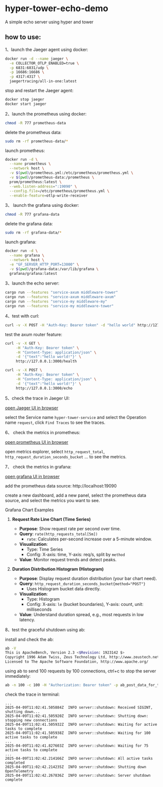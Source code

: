 # hyper-tower-echo-demo

A simple echo server using hyper and tower

## how to use:

1、launch the Jaeger agent using docker:

```bash
docker run -d --name jaeger \
  -e COLLECTOR_OTLP_ENABLED=true \
  -p 6831:6831/udp \
  -p 16686:16686 \
  -p 4317:4317 \
  jaegertracing/all-in-one:latest
```

stop and restart the Jaeger agent:

```bash
docker stop jaeger
docker start jaeger
```

2、launch the prometheus using docker:

```bash
chmod -R 777 prometheus-data
```

delete the prometheus data:

```bash
sudo rm -rf prometheus-data/*
```

launch prometheus:

```bash
docker run -d \
  --name prometheus \
  --network host \
  -v $(pwd)/prometheus.yml:/etc/prometheus/prometheus.yml \
  -v $(pwd)/prometheus-data:/prometheus \
  prom/prometheus:latest \
  --web.listen-address=":19090" \
  --config.file=/etc/prometheus/prometheus.yml \
  --enable-feature=otlp-write-receiver
```

3、 launch the grafana using docker:

```bash
chmod -R 777 grafana-data
```

delete the grafana data:

```bash
sudo rm -rf grafana-data/*
```

launch grafana:

```bash
docker run -d \
  --name grafana \
  --network host \
  -e "GF_SERVER_HTTP_PORT=13000" \
  -v $(pwd)/grafana-data:/var/lib/grafana \
  grafana/grafana:latest
```

3、launch the echo server:

```bash
cargo run --features "service-axum middleware-tower"
cargo run --features "service-axum middleware-axum"
cargo run --features "service-my middleware-my"
cargo run --features "service-my middleware-tower"
```

4、test with curl:

```bash
curl -v -X POST -H "Auth-Key: Bearer token" -d "hello world" http://127.0.0.1:3000
```

test the axum router feature:

```bash
curl -v -X GET \
     -H "Auth-Key: Bearer token" \
     -H "Content-Type: application/json" \
     -d '{"text":"hello world!"}' \
     http://127.0.0.1:3000/health
```

```bash
curl -v -X POST \
     -H "Auth-Key: Bearer token" \
     -H "Content-Type: application/json" \
     -d '{"text":"hello world!"}' \
     http://127.0.0.1:3000/echo
```

5、check the trace in Jaeger UI:

[open Jaeger UI in browser](http://localhost:16686/)

select the Service name `hyper-tower-service` and select the Operation name `request`, click `Find Traces` to see the
traces.

6、 check the metrics in prometheus:

[open prometheus UI in browser](http://localhost:19090/)

open metrics explorer, select `http_request_total`, `http_request_duration_seconds_bucket` ... to see the metrics.

7、 check the metrics in grafana:

[open grafana UI in browser](http://localhost:13000/)

add the prometheus data source: http://localhost:19090

create a new dashboard, add a new panel, select the prometheus data source, and select the metrics you want to see.

Grafana Chart Examples

1. **Request Rate Line Chart (Time Series)**
    - **Purpose**: Show request rate per second over time.
    - **Query**: `rate(http_requests_total[5m])`
        - `rate`: Calculates per-second increase over a 5-minute window.
    - **Visualization**:
        - Type: Time Series
        - Config: X-axis: time, Y-axis: req/s, split by `method`
    - **Value**: Monitor request trends and detect peaks.

2. **Duration Distribution Histogram (Histogram)**
    - **Purpose**: Display request duration distribution (your bar chart need).
    - **Query**: `http_request_duration_seconds_bucket{method="POST"}`
        - Uses Histogram bucket data directly.
    - **Visualization**:
        - Type: Histogram
        - Config: X-axis: `le` (bucket boundaries), Y-axis: count, unit: milliseconds
    - **Value**: Understand duration spread, e.g., most requests in low latency.

8、test the graceful shutdown using ab:

install and check the ab:

```bash
ab -V
This is ApacheBench, Version 2.3 <$Revision: 1923142 $>
Copyright 1996 Adam Twiss, Zeus Technology Ltd, http://www.zeustech.net/
Licensed to The Apache Software Foundation, http://www.apache.org/
```

using ab to send 100 requests by 100 connections, ctrl+c to stop the server immediately:

```bash
ab -n 100 -c 100 -H "Authorization: Bearer token" -p ab_post_data_for_test.txt -T "application/json" http://127.0.0.1:3000/
```

check the trace in terminal:

```text
...
2025-04-09T11:02:41.505884Z  INFO server::shutdown: Received SIGINT, shutting down...
2025-04-09T11:02:41.505920Z  INFO server::shutdown: Shutting down: stopping new connections
2025-04-09T11:02:41.505932Z  INFO server::shutdown: Waiting for active tasks to complete
2025-04-09T11:02:41.505938Z  INFO server::shutdown: Waiting for 100 active tasks to complete
...
2025-04-09T11:02:41.827603Z  INFO server::shutdown: Waiting for 75 active tasks to complete
...
2025-04-09T11:02:42.214166Z  INFO server::shutdown: All active tasks completed
2025-04-09T11:02:42.214235Z  INFO server::shutdown: Shutting down OpenTelemetry
2025-04-09T11:02:42.267836Z  INFO server::shutdown: Server shutdown complete

```